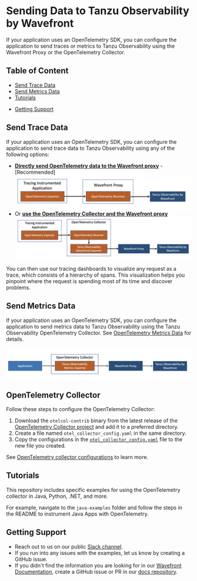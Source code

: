 # Sending Data to Tanzu Observability by Wavefront

If your application uses an OpenTelemetry SDK, you can configure the application to send traces or metrics to Tanzu Observability using the Wavefront Proxy or the OpenTelemetry Collector.

## Table of Content

* [Send Trace Data](#send-trace-data)
* [Send Metrics Data](#send-metrics-data)
* [Tutorials](#tutorials)
<!-- * [License](#license) -->
* [Getting Support](#getting-support)


## Send Trace Data
If your application uses an OpenTelemetry SDK, you can configure the application to send trace data to Tanzu Observability using any of the following options:

* [**Directly send OpenTelemetry data to the Wavefront proxy**](resources/tracing/README.md#send-data-using-the-wavefront-proxy---recommended) - [Recommended]
  <img src="images/opentelemetry_proxy_tracing.png" alt="A data flow diagram that shows how the data flows from your application to the proxy, and then to Tanzu Observability" style="width:750px;"/>
* Or [**use the OpenTelemetry Collector and the Wavefront proxy**](resources/tracing/README.md#send-data-using-the-opentelemetry-collector)
  ![A data flow diagram that shows how the data flows from your application to the collector, to the proxy, and then to Tanzu Observability](images/opentelemetry_collector_tracing.png)

You can then use our tracing dashboards to visualize any request as a trace, which consists of a hierarchy of spans. This visualization helps you pinpoint where the request is spending most of its time and discover problems.

## Send Metrics Data

If your application uses an OpenTelemetry SDK, you can configure the application to send metrics data to Tanzu Observability using the Tanzu Observability OpenTelemetry Collector. See [OpenTelemetry Metrics Data](resources/metrics/README.md) for details.

![A data flow diagram that shows how the data flows from your application to the collector, to the proxy, and then to Tanzu Observability.](images/opentelemetry_collector_metrics.png)

## OpenTelemetry Collector
<!-- This section is linked to the tutorial README's. Therefore, make sure those links don't break if the heading is updated-->

Follow these steps to configure the OpenTelemetry Collector:

1. Download the `otelcol-contrib` binary from the latest release of
the [OpenTelemetry Collector project](https://github.com/open-telemetry/opentelemetry-collector-contrib/releases) and add it to a preferred directory.
1. Create a file named `otel_collector_config.yaml` in the same directory.
1. Copy the configurations in the  [`otel_collector_config.yaml`](resources/otel_collector_config.yaml) file to the new file you created.  

See [OpenTelemetry collector configurations](https://opentelemetry.io/docs/collector/configuration/) to learn more.

## Tutorials

This repository includes specific examples for using the OpenTelemetry collector in Java, Python, .NET, and more. 

For example, navigate to the `java-examples` folder and follow the steps in the README to instrument Java Apps with OpenTelemetry. 

<!-- 
## License
[Apache 2.0 License - NEEDS TO BE LINKED ONCE ADDED]()
-->

## Getting Support
* Reach out to us on our public [Slack channel](https://www.wavefront.com/join-public-slack).
* If you run into any issues with the examples, let us know by creating a GitHub issue.
* If you didn't find the information you are looking for in our [Wavefront Documentation](https://docs.wavefront.com/), create a GitHub issue or PR in our [docs repository](https://github.com/wavefrontHQ/docs).
